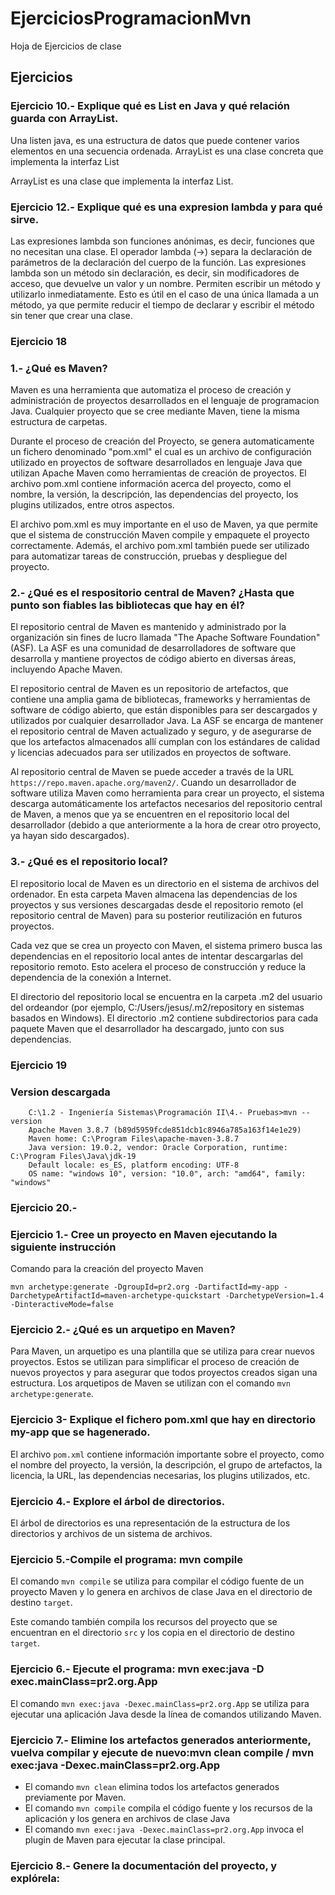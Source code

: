 # EjerciciosProgramacionMvn
Hoja de Ejercicios de clase

## Ejercicios

### Ejercicio 10.- Explique qué es List en Java y qué relación guarda con ArrayList.

Una listen java, es una estructura de datos que puede contener varios elementos en una secuencia ordenada.
ArrayList es una clase concreta que implementa la interfaz List

ArrayList es una clase que implementa la interfaz List.


### Ejercicio 12.- Explique qué es una expresion lambda y para qué sirve.
Las expresiones lambda son funciones anónimas, es decir, funciones que no necesitan una clase. El operador lambda (->) separa la declaración de parámetros de la declaración del cuerpo de la función. Las expresiones lambda son un método sin declaración, es decir, sin modificadores de acceso, que devuelve un valor y un nombre. Permiten escribir un método y utilizarlo inmediatamente. Esto es útil en el caso de una única llamada a un método, ya que permite reducir el tiempo de declarar y escribir el método sin tener que crear una clase.


### Ejercicio 18

### 1.- ¿Qué es Maven?

Maven es una herramienta que automatiza el proceso de creación y administración de proyectos desarrollados en el lenguaje de programacion Java.
Cualquier proyecto que se cree mediante Maven, tiene la misma estructura de carpetas. 

Durante el proceso de creación del Proyecto, se genera automaticamente un fichero denominado "pom.xml" el cual es un archivo de configuración utilizado en proyectos de software desarrollados en lenguaje Java que utilizan Apache Maven como herramientas de creación de proyectos. El archivo pom.xml contiene información acerca del proyecto, como el nombre, la versión, la descripción, las dependencias del proyecto, los plugins utilizados, entre otros aspectos.

El archivo pom.xml es muy importante en el uso de Maven, ya que permite que el sistema de construcción Maven compile y empaquete el proyecto correctamente. Además, el archivo pom.xml también puede ser utilizado para automatizar tareas de construcción, pruebas y despliegue del proyecto.

### 2.- ¿Qué es el respositorio central de Maven? ¿Hasta que punto son fiables las bibliotecas que hay en él?

El repositorio central de Maven es mantenido y administrado por la organización sin fines de lucro llamada "The Apache Software Foundation" (ASF). La ASF es una comunidad de desarrolladores de software que desarrolla y mantiene proyectos de código abierto en diversas áreas, incluyendo Apache Maven.

El repositorio central de Maven es un repositorio de artefactos, que contiene una amplia gama de bibliotecas, frameworks y herramientas de software de código abierto, que están disponibles para ser descargados y utilizados por cualquier desarrollador Java. La ASF se encarga de mantener el repositorio central de Maven actualizado y seguro, y de asegurarse de que los artefactos almacenados allí cumplan con los estándares de calidad y licencias adecuados para ser utilizados en proyectos de software.

Al repositorio central de Maven se puede acceder a través de la URL `https://repo.maven.apache.org/maven2/`. Cuando un desarrollador de software utiliza Maven como herramienta para crear un proyecto, el sistema descarga automáticamente los artefactos necesarios del repositorio central de Maven, a menos que ya se encuentren en el repositorio local del desarrollador (debido a que anteriormente a la hora de crear otro proyecto, ya hayan sido descargados).

### 3.- ¿Qué es el repositorio local?

El repositorio local de Maven es un directorio en el sistema de archivos del ordenador. En esta carpeta Maven almacena las dependencias de los proyectos y sus versiones descargadas desde el repositorio remoto (el repositorio central de Maven) para su posterior reutilización en futuros proyectos.

Cada vez que se crea un proyecto con Maven, el sistema primero busca las dependencias en el repositorio local antes de intentar descargarlas del repositorio remoto. Esto acelera el proceso de construcción y reduce la dependencia de la conexión a Internet.

El directorio del repositorio local se encuentra en la carpeta .m2 del usuario del ordeandor (por ejemplo, C:/Users/jesus/.m2/repository en sistemas basados en Windows). El directorio .m2 contiene subdirectorios para cada paquete Maven que el desarrollador ha descargado, junto con sus dependencias.

### Ejercicio 19
### Version descargada
```
    C:\1.2 - Ingeniería Sistemas\Programación II\4.- Pruebas>mvn --version
    Apache Maven 3.8.7 (b89d5959fcde851dcb1c8946a785a163f14e1e29)
    Maven home: C:\Program Files\apache-maven-3.8.7
    Java version: 19.0.2, vendor: Oracle Corporation, runtime: C:\Program Files\Java\jdk-19
    Default locale: es_ES, platform encoding: UTF-8
    OS name: "windows 10", version: "10.0", arch: "amd64", family: "windows"
```

### Ejercicio 20.-

### Ejercicio 1.- Cree un proyecto en Maven ejecutando la siguiente instrucción

Comando para la creación del proyecto Maven
```
mvn archetype:generate -DgroupId=pr2.org -DartifactId=my-app -DarchetypeArtifactId=maven-archetype-quickstart -DarchetypeVersion=1.4 -DinteractiveMode=false
```

### Ejercicio 2.- ¿Qué es un arquetipo en Maven?

Para Maven, un arquetipo es una plantilla que se utiliza para crear nuevos proyectos. Estos se utilizan para simplificar el proceso de creación de nuevos proyectos y para asegurar que todos proyectos creados sigan una estructura.
Los arquetipos de Maven se utilizan con el comando `mvn archetype:generate`.



### Ejercicio 3- Explique el fichero pom.xml que hay en directorio my-app que se hagenerado.

El archivo `pom.xml` contiene información importante sobre el proyecto, como el nombre del proyecto, la versión, la descripción, el grupo de artefactos, la licencia, la URL, las dependencias necesarias, los plugins utilizados, etc.

### Ejercicio 4.- Explore el árbol de directorios.

El árbol de directorios es una representación de la estructura de los directorios y archivos de un sistema de archivos.

### Ejercicio 5.-Compile el programa: mvn compile

El comando `mvn compile` se utiliza para compilar el código fuente de un proyecto Maven y lo genera en archivos de clase Java en el directorio de destino `target`.

Este comando también compila los recursos del proyecto que se encuentran en el directorio `src` y los copia en el directorio de destino `target`.


### Ejercicio 6.- Ejecute el programa: mvn exec:java -D exec.mainClass=pr2.org.App

El comando `mvn exec:java -Dexec.mainClass=pr2.org.App` se utiliza para ejecutar una aplicación Java desde la línea de comandos utilizando Maven.

### Ejercicio 7.- Elimine los artefactos generados anteriormente, vuelva compilar y ejecute de nuevo:mvn clean compile /  mvn exec:java -Dexec.mainClass=pr2.org.App

- El comando `mvn clean` elimina todos los artefactos generados previamente por Maven.
- El comando `mvn compile` compila el código fuente y los recursos de la aplicación y los genera en archivos de clase Java
- El comando `mvn exec:java -Dexec.mainClass=pr2.org.App` invoca el plugin de Maven para ejecutar la clase principal.

### Ejercicio 8.- Genere la documentación del proyecto, y explórela:
